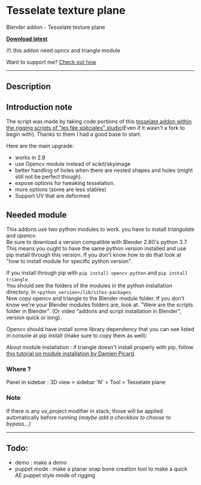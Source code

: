 # Tesselate texture plane
Blender addon - Tesselate texture plane

**[Download latest](https://github.com/Pullusb/Tesselate_texture_plane/archive/master.zip)**

<!-- ### [Demo Youtube]() -->

/!\ this addon need opncv and triangle module

Want to support me? [Check out how](http://www.samuelbernou.fr/donate)

---  

## Description


<!-- ![example](https://github.com/Pullusb/images_repo/raw/master/blablabla.png) -->


## Introduction note

The script was made by taking code portions of this [tesselate addon within the rigging scripts of "les fée spéciales" studio](https://github.com/LesFeesSpeciales/blender-rigging-scripts)(Even if it wasn't a fork to begin with). Thanks to them I had a good base to start.

Here are the main upgrade:
- works in 2.8
- use Opencv module instead of scikit/skyimage
- better handling of holes when there are nested shapes and holes (might still not be perfect though).
- expose options for tweaking tesselation.
- more options (some are less stables)
- Support UV that are deformed

## Needed module


This addons use two python modules to work. you have to install _triangulate_ and _opencv_.  
Be sure to download a version compatible with Blender 2.80's python 3.7.  
This means you ought to have the same python version installed and use pip install through this version. If you don't know how to do that look at "how to install module for specific python version".  

If you install through pip with `pip install opencv-python` and `pip install triangle`.  
You should see the folders of the modules in the python installation directory. 
In `<python_version>/lib/sites-packages`.  
Now copy opencv and triangle to the Blender module folder. If you don't know we're your Blender modules folders are, look at. "Were are the scripts folder in Blender". (Or video "addons and script installation in Blender", version quick or long).

Opencv should have install some library dependency that you can see listed in console at pip install (make sure to copy them as well):

About module installation :
if triangle doesn't install properly with pip, follow [this tutorial on module installation by Damien Picard](http://lacuisine.tech/blog/2017/10/19/how-to-install-python-libs-in-blender-part-1/).




### Where ?
Panel in sidebar : 3D view > sidebar 'N' > Tool > Tesselate plane


### Note

If there is any uv_project modifier in stack, those will be applied automatically before running _(maybe add a checkbox to choose to bypass...)_

---


## Todo:
- demo : make a demo
- puppet mode : make a planar snap bone creation tool to make a quick AE puppet style mode of rigging